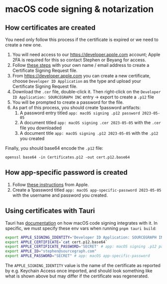 
# macOS code signing & notarization

## How certificates are created

You need only follow this process if the certificate is expired or we need to create a new one.

1. You will need access to our https://developer.apple.com account; Apple 2FA is required for this so contact Stephen or Beyang for access.
2. Follow [these steps](https://developer.apple.com/help/account/create-certificates/create-a-certificate-signing-request/#:~:text=Keychain%20Access%20on%20your%20Mac,Certificate%20from%20a%20Certificate%20Authority.) with your own name / email address to create a Certificate Signing Request file.
3. From https://developer.apple.com you can create a new certificate, choose `Developer ID Application` as the type and upload your Certificate Signing Request file.
4. Download the `.cer` file, double-click it. Then right-click on the `Developer ID Application: SOURCEGRAPH INC` entry -> export to create a `.p12` file
5. You will be prompted to create a password for the file.
6. As part of this process, you should create 1password artifacts:
   1. A password entry titled `app: macOS signing .p12 password 2023-05-05`
   2. A document titled `app: macOS signing .cer 2023-05-05` with the `.cer` file you downloaded
   3. A document title `app: macOS signing .p12 2023-05-05` with the `.p12` you created

Finally, you should base64 encode the `.p12` file:

```
openssl base64 -in Certificates.p12 -out cert.p12.base64
```

## How app-specific password is created

1. Follow [these instructions](https://support.apple.com/en-ca/HT204397) from Apple.
2. Create a 1password titled `app: macOS app-specific-password 2023-05-05` with the username and password you created.

## Using certificates with Tauri

Tauri has [documentation](https://tauri.app/v1/guides/distribution/sign-macos/) on how macOS code signing integrates with it. In specific, we must specify these env vars when running `pnpm tauri build`:

```sh
export APPLE_SIGNING_IDENTITY='Developer ID Application: SOURCEGRAPH INC (74A5FJ7P96)'
export APPLE_CERTIFICATE=`cat cert.p12.base64`
export APPLE_CERTIFICATE_PASSWORD='SECRET' # app: macOS signing .p12 password
export APPLE_ID="stephen@sourcegraph.com"
export APPLE_PASSWORD="SECRET" # app: macOS app-specific-password
```

The `APPLE_SIGNING_IDENTITY` value is the name of the certificate as reported by e.g. Keychain Access once imported, and should look something like what is shown above but may differ if the certificate was regenerated.
